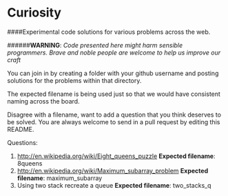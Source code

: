 Curiosity
=========

####Experimental code solutions for various problems across the web.


######**WARNING**: *Code presented here might harm sensible programmers. Brave and noble people are welcome to help us improve our craft*

You can join in by creating a folder with your github username and posting solutions for the problems within that directory.

The expected filename is being used just so that we would have consistent naming across the board.

Disagree with a filename, want to add a question that you think deserves to be solved. You are always welcome to send in a pull request by editing this README.

Questions:


1. http://en.wikipedia.org/wiki/Eight_queens_puzzle
    **Expected filename**: 8queens
2. http://en.wikipedia.org/wiki/Maximum_subarray_problem
    **Expected filename**: maximum_subarray
3. Using two stack recreate a queue
    **Expected filename**: two_stacks_q
